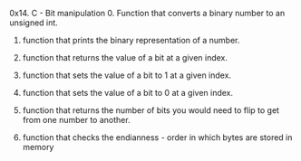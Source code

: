 0x14. C - Bit manipulation
0. Function that converts a binary number to an unsigned int.

1. function that prints the binary representation of a number.

2. function that returns the value of a bit at a given index.

3. function that sets the value of a bit to 1 at a given index.

4. function that sets the value of a bit to 0 at a given index.

5. function that returns the number of bits you would need to flip to get from one number to another.

6. function that checks the endianness - order in which bytes are stored in memory
